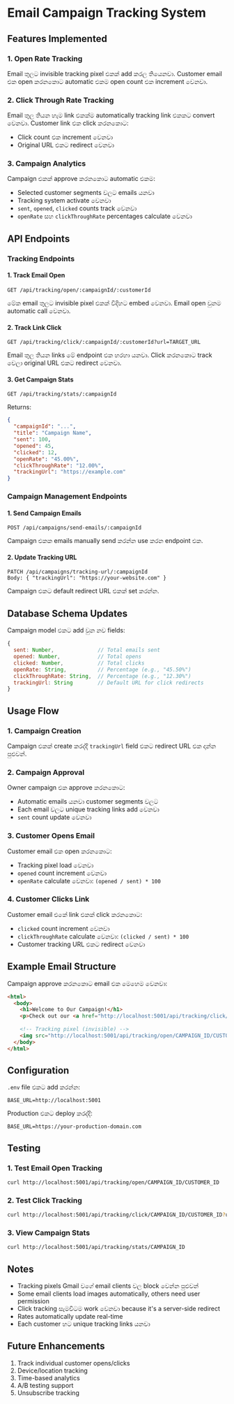 # Email Campaign Tracking System

## Features Implemented

### 1. Open Rate Tracking
Email තුලට invisible tracking pixel එකක් add කරල තියෙනවා. Customer email එක open කරනකොට automatic එකම open count එක increment වෙනවා.

### 2. Click Through Rate Tracking
Email තුල තියන හැම link එකක්ම automatically tracking link එකකට convert වෙනවා. Customer link එක click කරනකොට:
- Click count එක increment වෙනවා
- Original URL එකට redirect වෙනවා

### 3. Campaign Analytics
Campaign එකක් approve කරනකොට automatic එකම:
- Selected customer segments වලට emails යනවා
- Tracking system activate වෙනවා
- `sent`, `opened`, `clicked` counts track වෙනවා
- `openRate` සහ `clickThroughRate` percentages calculate වෙනවා

## API Endpoints

### Tracking Endpoints

#### 1. Track Email Open
```
GET /api/tracking/open/:campaignId/:customerId
```
මේක email තුලට invisible pixel එකක් විදිහට embed වෙනවා. Email open වුනම automatic call වෙනවා.

#### 2. Track Link Click
```
GET /api/tracking/click/:campaignId/:customerId?url=TARGET_URL
```
Email තුල තියන links මේ endpoint එක හරහා යනවා. Click කරනකොට track වෙලා original URL එකට redirect වෙනවා.

#### 3. Get Campaign Stats
```
GET /api/tracking/stats/:campaignId
```
Returns:
```json
{
  "campaignId": "...",
  "title": "Campaign Name",
  "sent": 100,
  "opened": 45,
  "clicked": 12,
  "openRate": "45.00%",
  "clickThroughRate": "12.00%",
  "trackingUrl": "https://example.com"
}
```

### Campaign Management Endpoints

#### 1. Send Campaign Emails
```
POST /api/campaigns/send-emails/:campaignId
```
Campaign එකක emails manually send කරන්න use කරන endpoint එක.

#### 2. Update Tracking URL
```
PATCH /api/campaigns/tracking-url/:campaignId
Body: { "trackingUrl": "https://your-website.com" }
```
Campaign එකට default redirect URL එකක් set කරන්න.

## Database Schema Updates

Campaign model එකට add වුන නව fields:

```javascript
{
  sent: Number,              // Total emails sent
  opened: Number,            // Total opens
  clicked: Number,           // Total clicks
  openRate: String,          // Percentage (e.g., "45.50%")
  clickThroughRate: String,  // Percentage (e.g., "12.30%")
  trackingUrl: String        // Default URL for click redirects
}
```

## Usage Flow

### 1. Campaign Creation
Campaign එකක් create කරද්දි `trackingUrl` field එකට redirect URL එක දාන්න පුළුවන්.

### 2. Campaign Approval
Owner campaign එක approve කරනකොට:
- Automatic emails යනවා customer segments වලට
- Each email වලට unique tracking links add වෙනවා
- `sent` count update වෙනවා

### 3. Customer Opens Email
Customer email එක open කරනකොට:
- Tracking pixel load වෙනවා
- `opened` count increment වෙනවා
- `openRate` calculate වෙනවා: `(opened / sent) * 100`

### 4. Customer Clicks Link
Customer email එකේ link එකක් click කරනකොට:
- `clicked` count increment වෙනවා
- `clickThroughRate` calculate වෙනවා: `(clicked / sent) * 100`
- Customer tracking URL එකට redirect වෙනවා

## Example Email Structure

Campaign approve කරනකොට email එක මෙහෙම වෙනවා:

```html
<html>
  <body>
    <h1>Welcome to Our Campaign!</h1>
    <p>Check out our <a href="http://localhost:5001/api/tracking/click/CAMPAIGN_ID/CUSTOMER_ID?url=https://example.com">latest products</a></p>
    
    <!-- Tracking pixel (invisible) -->
    <img src="http://localhost:5001/api/tracking/open/CAMPAIGN_ID/CUSTOMER_ID" width="1" height="1" style="display:none;" />
  </body>
</html>
```

## Configuration

`.env` file එකට add කරන්න:
```
BASE_URL=http://localhost:5001
```

Production එකට deploy කරද්දි:
```
BASE_URL=https://your-production-domain.com
```

## Testing

### 1. Test Email Open Tracking
```bash
curl http://localhost:5001/api/tracking/open/CAMPAIGN_ID/CUSTOMER_ID
```

### 2. Test Click Tracking
```bash
curl http://localhost:5001/api/tracking/click/CAMPAIGN_ID/CUSTOMER_ID?url=https://google.com
```

### 3. View Campaign Stats
```bash
curl http://localhost:5001/api/tracking/stats/CAMPAIGN_ID
```

## Notes

- Tracking pixels Gmail වගේ email clients වල block වෙන්න පුළුවන්
- Some email clients load images automatically, others need user permission
- Click tracking සැමවිටම work වෙනවා because it's a server-side redirect
- Rates automatically update real-time
- Each customer හට unique tracking links යනවා

## Future Enhancements

1. Track individual customer opens/clicks
2. Device/location tracking
3. Time-based analytics
4. A/B testing support
5. Unsubscribe tracking
